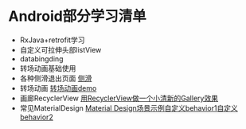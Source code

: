# Android部分学习清单
- RxJava+retrofit学习
- 自定义可拉伸头部listView
- databingding
- 转场动画基础使用
- 各种侧滑退出页面 [侧滑](https://github.com/liuguangqiang/SwipeBack)
- 转场动画 [转场动画demo](https://github.com/lgvalle/Material-Animations)
- 画廊RecyclerView [用RecyclerView做一个小清新的Gallery效果](https://github.com/ryanlijianchang/Recyclerview-Gallery)
- 常见MaterialDesign [Material Design场景示例](https://github.com/pinguo-zhouwei/MaterialDesignSamples)[自定义behavior1](https://www.jianshu.com/p/b987fad8fcb4)[自定义behavior2](https://www.jianshu.com/p/c174edcce58d)
